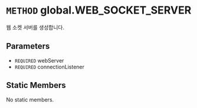 # `METHOD` global.WEB_SOCKET_SERVER
웹 소켓 서버를 생성합니다.

## Parameters
* `REQUIRED` webServer 
* `REQUIRED` connectionListener 

## Static Members
No static members.
